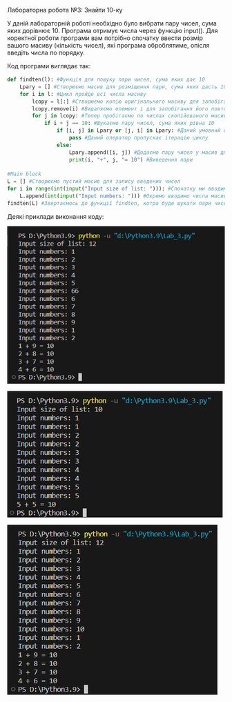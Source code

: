 Лабораторна робота №3: Знайти 10-ку


У даній лабораторній роботі необхідно було вибрати пару чисел, сума яких дорівнює 10.
Програма отримує числа через функцію input().
Для коректної роботи програми вам потрібно спочатку ввести розмір вашого масиву (кількість чисел), які програма оброблятиме, опісля введіть числа по порядку.


Код програми виглядає так:


```python
def findten(l): #Функція для пошуку пари чисел, сума яких дає 10
    Lpary = [] #Створюємо масив для розміщення пари, сума яких дасть 10
    for i in l: #Цикл пройде всі числа масиву
        lcopy = l[:] #Створюємо копію оригінального масиву для запобігання його зміни
        lcopy.remove(i) #Видаляємо елемент і для запобігання його повторної фіксації 
        for j in lcopy: #Тепер пробігаємо по числах скопійованого масиву
            if i + j == 10: #Шукаємо пару чисел, сума яких рівна 10
                if [i, j] in Lpary or [j, i] in Lpary: #Даний умовний оператор перевіряє наявність однакових пари
                    pass #Даний оператор пропускає ітерацію циклу
                else:
                    Lpary.append([i, j]) #Додаємо пару чисел у масив для зберігнання пар
                    print(i, "+", j, "= 10") #Виведення пари
                
#Main block
L = [] #Створюємо пустий масив для запису введених чисел
for i in range(int(input("Input size of list: "))): #Спочатку ми вводимо розмір масиву, конвертуємо у тип int і виконуємо цикл відповідно до значення розміру масиву
    L.append(int(input("Input numbers: "))) #Окремо вводимо числа масиву
findten(L) #Звертаємось до функції findten, котра буде шукати пари чисел, сума яких дає 10
```

Деякі приклади виконання коду:


![Example1](https://github.com/MykolaTereshchukTR-12/LearningProgLanguagePython/blob/MaiNBrancH/Laboratory%20work%203.%20Find%20sume%2010/Example1.jpg)

            
![Example2](https://github.com/MykolaTereshchukTR-12/LearningProgLanguagePython/blob/MaiNBrancH/Laboratory%20work%203.%20Find%20sume%2010/Example2.jpg)


![Example3](https://github.com/MykolaTereshchukTR-12/LearningProgLanguagePython/blob/MaiNBrancH/Laboratory%20work%203.%20Find%20sume%2010/Example3.jpg)
